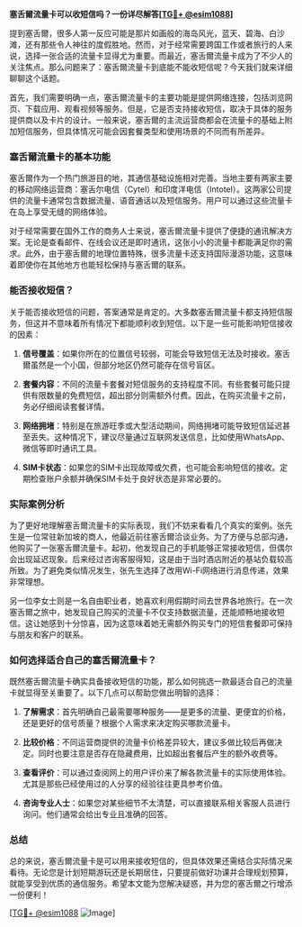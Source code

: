 **塞舌爾流量卡可以收短信吗？一份详尽解答[[TG💪+ @esim1088](https://t.me/s/esim1088)]**

提到塞舌爾，很多人第一反应可能是那片如画般的海岛风光，蓝天、碧海、白沙滩，还有那些令人神往的度假胜地。然而，对于经常需要跨国工作或者旅行的人来说，选择一张合适的流量卡显得尤为重要。而最近，塞舌爾流量卡成为了不少人的关注焦点。那么问题来了：塞舌爾流量卡到底能不能收短信呢？今天我们就来详细聊聊这个话题。

首先，我们需要明确一点，塞舌爾流量卡的主要功能是提供网络连接，包括浏览网页、下载应用、观看视频等服务。但是，它是否支持接收短信，取决于具体的服务提供商以及卡片的设计。一般来说，塞舌爾的主流运营商都会在流量卡的基础上附加短信服务，但具体情况可能会因套餐类型和使用场景的不同而有所差异。

### 塞舌爾流量卡的基本功能

塞舌爾作为一个热门旅游目的地，其通信基础设施相对完善。当地主要有两家主要的移动网络运营商：塞舌尔电信（Cytel）和印度洋电信（Intotel）。这两家公司提供的流量卡通常包含数据流量、语音通话以及短信服务。用户可以通过这些流量卡在岛上享受无缝的网络体验。

对于经常需要在国外工作的商务人士来说，塞舌爾流量卡提供了便捷的通讯解决方案。无论是查看邮件、在线会议还是即时通讯，这张小小的流量卡都能满足你的需求。此外，由于塞舌爾的地理位置特殊，很多流量卡还支持国际漫游功能，这意味着即使你在其他地方也能轻松保持与塞舌爾的联系。

### 能否接收短信？

关于能否接收短信的问题，答案通常是肯定的。大多数塞舌爾流量卡都支持短信服务，但这并不意味着所有情况下都能顺利收到短信。以下是一些可能影响短信接收的因素：

1. **信号覆盖**：如果你所在的位置信号较弱，可能会导致短信无法及时接收。塞舌爾虽然是一个小国，但部分地区仍然可能存在信号盲区。
   
2. **套餐内容**：不同的流量卡套餐对短信服务的支持程度不同。有些套餐可能只提供有限数量的免费短信，超出部分则需额外付费。因此，在购买流量卡之前，务必仔细阅读套餐详情。

3. **网络拥堵**：特别是在旅游旺季或大型活动期间，网络拥堵可能导致短信延迟甚至丢失。这种情况下，建议尽量通过互联网发送信息，比如使用WhatsApp、微信等即时通讯工具。

4. **SIM卡状态**：如果您的SIM卡出现故障或欠费，也可能会影响短信的接收。定期检查账户余额并确保SIM卡处于良好状态是非常必要的。

### 实际案例分析

为了更好地理解塞舌爾流量卡的实际表现，我们不妨来看看几个真实的案例。张先生是一位常驻新加坡的商人，他最近前往塞舌爾洽谈业务。为了方便与总部沟通，他购买了一张塞舌爾流量卡。起初，他发现自己的手机能够正常接收短信，但偶尔会出现延迟现象。后来经过咨询客服得知，这是由于当时酒店附近的基站负载较高所致。为了避免类似情况发生，张先生选择了改用Wi-Fi网络进行消息传递，效果非常理想。

另一位李女士则是一名自由职业者，她喜欢利用假期时间去世界各地旅行。在一次塞舌爾之旅中，她发现自己购买的流量卡不仅支持数据流量，还能顺畅地接收短信。这让她感到十分惊喜，因为这意味着她无需额外购买专门的短信套餐即可保持与朋友和客户的联系。

### 如何选择适合自己的塞舌爾流量卡？

既然塞舌爾流量卡确实具备接收短信的功能，那么如何挑选一款最适合自己的流量卡就显得至关重要了。以下几点可以帮助您做出明智的选择：

1. **了解需求**：首先明确自己最需要哪种服务——是更多的流量、更便宜的价格，还是更好的信号质量？根据个人需求来决定购买哪款流量卡。

2. **比较价格**：不同运营商提供的流量卡价格差异较大，建议多做比较后再做决定。同时也要注意是否存在隐藏费用，比如超出套餐后产生的额外收费等。

3. **查看评价**：可以通过查阅网上的用户评价来了解各款流量卡的实际使用体验。尤其是那些已经使用过的人分享的经验往往更具参考价值。

4. **咨询专业人士**：如果您对某些细节不太清楚，可以直接联系相关客服人员进行询问。他们通常会给出专业且准确的回答。

### 总结

总的来说，塞舌爾流量卡是可以用来接收短信的，但具体效果还需结合实际情况来看待。无论您是计划短期游玩还是长期居住，只要提前做好功课并合理规划预算，就能享受到优质的通信服务。希望本文能为您解决疑惑，并为您的塞舌爾之行增添一份便利！

[[TG💪+ @esim1088](https://t.me/s/esim1088) ![Image](https://i.postimg.cc/4NQfJmqS/Snipaste-2025-05-13-00-14-12.png)]